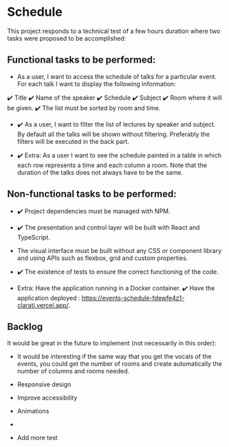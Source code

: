 # Schedule

This project responds to a technical test of a few hours duration where two tasks were proposed to be accomplished:

## Functional tasks to be performed:

- As a user, I want to access the schedule of talks for a particular event. For each talk I want to display the following information:

✔️ Title
✔️ Name of the speaker
✔️ Schedule
✔️ Subject
✔️ Room where it will be given.
✔️ The list must be sorted by room and time.

- ✔️ As a user, I want to filter the list of lectures by speaker and subject. By default all the talks will be shown without filtering. Preferably the filters will be executed in the back part.

- ✔️ Extra: As a user I want to see the schedule painted in a table in which each row represents a time and each column a room. Note that the duration of the talks does not always have to be the same.

## Non-functional tasks to be performed:

- ✔️ Project dependencies must be managed with NPM.

- ✔️ The presentation and control layer will be built with React and TypeScript.

- The visual interface must be built without any CSS or component library and using APIs such as flexbox, grid and custom properties.

- ✔️ The existence of tests to ensure the correct functioning of the code.

- Extra:
  Have the application running in a Docker container.
  ✔️ Have the application deployed : https://events-schedule-fdewfe4z1-claratj.vercel.app/.

## Backlog

It would be great in the future to implement (not necessarily in this order):

- It would be interesting if the same way that you get the vocals of the events, you could get the number of rooms and create automatically the number of columns and rooms needed.

- Responsive design

- Improve accessibility

- Animations

-

- Add more test


